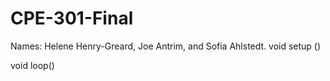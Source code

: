 # CPE-301-Final

Names:
Helene Henry-Greard, Joe Antrim, and Sofia Ahlstedt.
void setup ()

void loop()
